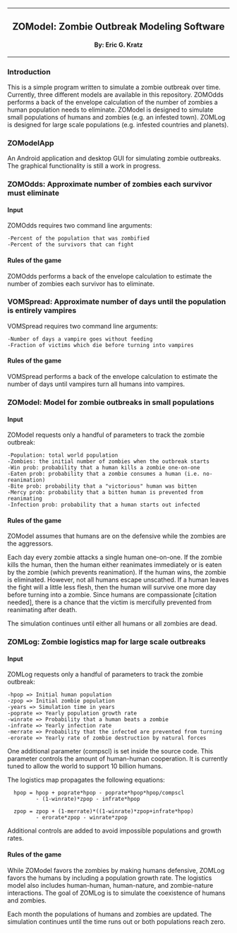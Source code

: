 
[//]: # (Mixture of GitHub markdown and HTML. HTML is needed for formatting.)

***
<div align=center> <h2>
ZOModel: Zombie Outbreak Modeling Software
</h2> </div>

<div align=center> <h4> By: Eric G. Kratz </h4> </div>

***

### Introduction

This is a simple program written to simulate a zombie outbreak over
time. Currently, three different models are available in this repository.
ZOMOdds performs a back of the envelope calculation of the number of zombies
a human population needs to eliminate. ZOModel is designed to simulate small
populations of humans and zombies (e.g. an infested town). ZOMLog is designed
for large scale populations (e.g. infested countries and planets).

### ZOModelApp

An Android application and desktop GUI for simulating zombie outbreaks.
The graphical functionality is still a work in progress.

### ZOMOdds: Approximate number of zombies each survivor must eliminate

#### Input

ZOMOdds requires two command line arguments:
```
-Percent of the population that was zombified
-Percent of the survivors that can fight
```

#### Rules of the game

ZOMOdds performs a back of the envelope calculation to estimate the number
of zombies each survivor has to eliminate.

### VOMSpread: Approximate number of days until the population is entirely vampires

VOMSpread requires two command line arguments:
```
-Number of days a vampire goes without feeding
-Fraction of victims which die before turning into vampires
```

#### Rules of the game

VOMSpread performs a back of the envelope calculation to estimate the number
of days until vampires turn all humans into vampires.

### ZOModel: Model for zombie outbreaks in small populations

#### Input

ZOModel requests only a handful of parameters to track the zombie outbreak:
```
-Population: total world population
-Zombies: the initial number of zombies when the outbreak starts
-Win prob: probability that a human kills a zombie one-on-one
-Eaten prob: probability that a zombie consumes a human (i.e. no-reanimation)
-Bite prob: probability that a "victorious" human was bitten
-Mercy prob: probability that a bitten human is prevented from reanimating
-Infection prob: probability that a human starts out infected
```

#### Rules of the game

ZOModel assumes that humans are on the defensive while the zombies are the
aggressors.

Each day every zombie attacks a single human one-on-one. If the zombie kills
the human, then the human either reanimates immediately or is eaten by the
zombie (which prevents reanimation). If the human wins, the zombie is
eliminated. However, not all humans escape unscathed. If a human leaves the
fight will a little less flesh, then the human will survive one more day
before turning into a zombie. Since humans are compassionate
[citation needed], there is a chance that the victim is mercifully prevented
from reanimating after death.

The simulation continues until either all humans or all zombies are dead.

### ZOMLog: Zombie logistics map for large scale outbreaks

#### Input

ZOMLog requests only a handful of parameters to track the zombie outbreak:
```
-hpop => Initial human population
-zpop => Initial zombie population
-years => Simulation time in years
-poprate => Yearly population growth rate
-winrate => Probability that a human beats a zombie
-infrate => Yearly infection rate
-merrate => Probability that the infected are prevented from turning
-erorate => Yearly rate of zombie destruction by natural forces
```
One additional parameter (compscl) is set inside the source code. This
parameter controls the amount of human-human cooperation. It is currently
tuned to allow the world to support 10 billion humans.

The logistics map propagates the following equations:
```
  hpop = hpop + poprate*hpop - poprate*hpop*hpop/compscl
         - (1-winrate)*zpop - infrate*hpop

  zpop = zpop + (1-merrate)*((1-winrate)*zpop+infrate*hpop)
         - erorate*zpop - winrate*zpop
```

Additional controls are added to avoid impossible populations and growth
rates.

#### Rules of the game

While ZOModel favors the zombies by making humans defensive, ZOMLog favors
the humans by including a population growth rate. The logistics model also
includes human-human, human-nature, and zombie-nature interactions. The goal
of ZOMLog is to simulate the coexistence of humans and zombies.

Each month the populations of humans and zombies are updated. The
simulation continues until the time runs out or both populations reach
zero.

